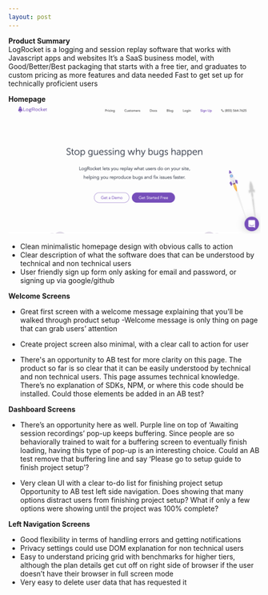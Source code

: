 ```yaml
---
layout: post
---
```


**Product Summary**<br>
LogRocket is a logging and session replay software that works with Javascript apps and websites
It’s a SaaS business model, with Good/Better/Best packaging that starts with a free tier, and graduates to custom pricing as more features and data needed
Fast to get set up for technically proficient users


**Homepage**
![LogRocket Homepage](/assets/images/website-homepage.png)

- Clean minimalistic homepage design with obvious calls to action
- Clear description of what the software does that can be understood by technical and non technical users
- User friendly sign up form only asking for email and password, or signing up via google/github

**Welcome Screens**

- Great first screen with a welcome message explaining that you’ll be walked through product setup
-Welcome message is only thing on page that can grab users’ attention


- Create project screen also minimal, with a clear call to action for user



- There's an opportunity to AB test for more clarity on this page. The product so far is so clear that it can be easily understood by technical and non technical users. This page assumes technical knowledge. There’s no explanation of SDKs, NPM, or where this code should be installed. Could those elements be added in an AB test?

**Dashboard Screens**



- There’s an opportunity here as well. Purple line on top of ‘Awaiting session recordings’ pop-up keeps buffering. Since people are so behaviorally trained to wait for a buffering screen to eventually finish loading, having this type of pop-up is an interesting choice. Could an AB test remove that buffering line and say ‘Please go to setup guide to finish project setup’?



- Very clean UI with a clear to-do list for finishing project setup
Opportunity to AB test left side navigation. Does showing that many options distract users from finishing project setup? What if only a few options were showing until the project was 100% complete?





**Left Navigation Screens**








- Good flexibility in terms of handling errors and getting notifications
- Privacy settings could use DOM explanation for non technical users
- Easy to understand pricing grid with benchmarks for higher tiers, although the plan details get cut off on right side of browser if the user doesn’t have their browser in full screen mode
- Very easy to delete user data that has requested it
